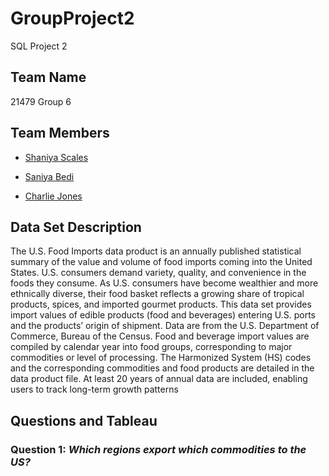 # GroupProject2
SQL Project 2

## Team Name
21479 Group 6


## Team Members

- [Shaniya Scales](https://www.github.com/shaniyas)

- [Saniya Bedi](https://github.com/Saniya-Bedi)

- [Charlie Jones](https://github.com/jonescharlie)

## Data Set Description
The U.S. Food Imports data product is an annually published statistical summary of the value and volume of food imports coming into the United States.
U.S. consumers demand variety, quality, and convenience in the foods they consume. As U.S. consumers have become wealthier and more ethnically diverse, their food basket reflects a growing share of tropical products, spices, and imported gourmet products.
This data set provides import values of edible products (food and beverages) entering U.S. ports and the products’ origin of shipment. Data are from the U.S. Department of Commerce, Bureau of the Census. Food and beverage import values are compiled by calendar year into food groups, corresponding to major commodities or level of processing. The Harmonized System (HS) codes and the corresponding commodities and food products are detailed in the data product file. At least 20 years of annual data are included, enabling users to track long-term growth patterns

## Questions and Tableau
### Question 1: *Which regions export which commodities to the US?*

